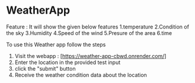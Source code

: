 # WeatherApp

Feature : 
It will show the given below features
1.temperature
2.Condition of the sky
3.Humidity
4.Speed of the wind
5.Presure of the area
6.time


To use this Weather app follow the steps 
1. Visit the webapp : [https://weather-app-cbwd.onrender.com/]
2. Enter the location in the provided test input
3. click the "submit" button
4. Receive the weather condition data about the location
